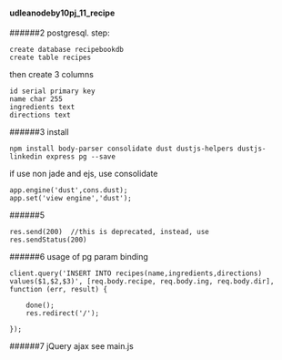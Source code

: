 #### udleanodeby10pj_11_recipe
######2
postgresql. step:
```
create database recipebookdb
create table recipes
```
then create 3 columns
```
id serial primary key
name char 255
ingredients text
directions text
```

######3
install
```
npm install body-parser consolidate dust dustjs-helpers dustjs-linkedin express pg --save
```
if use non jade and ejs, use consolidate
```
app.engine('dust',cons.dust);
app.set('view engine','dust');
```

######5
```
res.send(200)  //this is deprecated, instead, use
res.sendStatus(200)
```
######6
usage of pg param binding
```
client.query('INSERT INTO recipes(name,ingredients,directions) values($1,$2,$3)', [req.body.recipe, req.body.ing, req.body.dir], function (err, result) {

    done();
    res.redirect('/');

});
```
######7 jQuery ajax
see main.js

